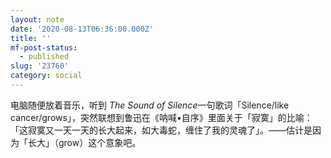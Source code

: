 ```yaml
---
layout: note
date: '2020-08-13T06:36:00.000Z'
title: ''
mf-post-status:
  - published
slug: '23760'
category: social
---
```

电脑随便放着音乐，听到 *The Sound of Silence*一句歌词「Silence/like cancer/grows」，突然联想到鲁迅在《呐喊•自序》里面关于「寂寞」的比喻：「这寂寞又一天一天的长大起来，如大毒蛇，缠住了我的灵魂了」。——估计是因为「长大」（grow）这个意象吧。

